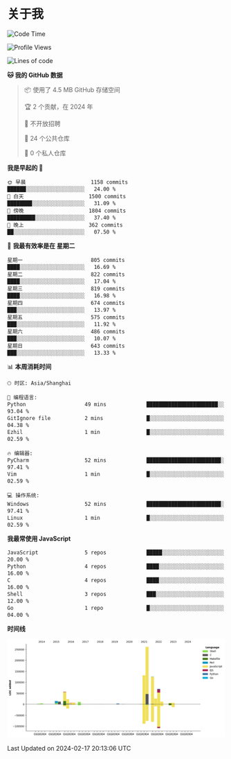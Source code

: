 # 关于我

<!--START_SECTION:waka-->
![Code Time](http://img.shields.io/badge/Code%20Time-827%20hrs%2025%20mins-blue)

![Profile Views](http://img.shields.io/badge/%E4%B8%AA%E4%BA%BA%E8%B5%84%E6%96%99%E8%A7%82%E7%9C%8B%E6%AC%A1%E6%95%B0-1-blue)

![Lines of code](https://img.shields.io/badge/%E4%BB%8E%E3%80%8CHello%20World%E3%80%8D%E8%B5%B7%E6%88%91%E5%B7%B2%E7%BB%8F%E5%86%99%E4%BA%86-777.5%20thousand%20%E8%A1%8C%E4%BB%A3%E7%A0%81-blue)

**🐱 我的 GitHub 数据** 

> 📦  使用了 4.5 MB GitHub 存储空间 
 > 
> 🏆 2 个贡献，在 2024 年
 > 
> 🚫 不开放招聘
 > 
> 📜 24 个公共仓库 
 > 
> 🔑 0 个私人仓库 
 > 
**我是早起的 🐤** 

```text
🌞 早晨                     1158 commits        ██████░░░░░░░░░░░░░░░░░░░   24.00 % 
🌆 白天                     1500 commits        ████████░░░░░░░░░░░░░░░░░   31.09 % 
🌃 傍晚                     1804 commits        █████████░░░░░░░░░░░░░░░░   37.40 % 
🌙 晚上                     362 commits         ██░░░░░░░░░░░░░░░░░░░░░░░   07.50 % 
```
📅 **我最有效率是在 星期二** 

```text
星期一                      805 commits         ████░░░░░░░░░░░░░░░░░░░░░   16.69 % 
星期二                      822 commits         ████░░░░░░░░░░░░░░░░░░░░░   17.04 % 
星期三                      819 commits         ████░░░░░░░░░░░░░░░░░░░░░   16.98 % 
星期四                      674 commits         ███░░░░░░░░░░░░░░░░░░░░░░   13.97 % 
星期五                      575 commits         ███░░░░░░░░░░░░░░░░░░░░░░   11.92 % 
星期六                      486 commits         ███░░░░░░░░░░░░░░░░░░░░░░   10.07 % 
星期日                      643 commits         ███░░░░░░░░░░░░░░░░░░░░░░   13.33 % 
```


📊 **本周消耗时间** 

```text
🕑︎ 时区: Asia/Shanghai

💬 编程语言: 
Python                   49 mins             ███████████████████████░░   93.04 % 
GitIgnore file           2 mins              █░░░░░░░░░░░░░░░░░░░░░░░░   04.38 % 
Ezhil                    1 min               █░░░░░░░░░░░░░░░░░░░░░░░░   02.59 % 

🔥 编辑器: 
PyCharm                  52 mins             ████████████████████████░   97.41 % 
Vim                      1 min               █░░░░░░░░░░░░░░░░░░░░░░░░   02.59 % 

💻 操作系统: 
Windows                  52 mins             ████████████████████████░   97.41 % 
Linux                    1 min               █░░░░░░░░░░░░░░░░░░░░░░░░   02.59 % 
```

**我最常使用 JavaScript** 

```text
JavaScript               5 repos             █████░░░░░░░░░░░░░░░░░░░░   20.00 % 
Python                   4 repos             ████░░░░░░░░░░░░░░░░░░░░░   16.00 % 
C                        4 repos             ████░░░░░░░░░░░░░░░░░░░░░   16.00 % 
Shell                    3 repos             ███░░░░░░░░░░░░░░░░░░░░░░   12.00 % 
Go                       1 repo              █░░░░░░░░░░░░░░░░░░░░░░░░   04.00 % 
```



**时间线**

![Lines of Code chart](https://raw.githubusercontent.com/Arondight/Arondight/master/assets/bar_graph.png)


 Last Updated on 2024-02-17 20:13:06 UTC
<!--END_SECTION:waka-->
